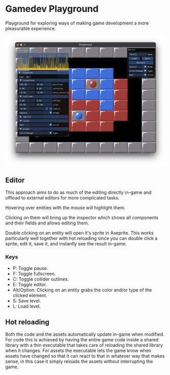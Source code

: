# Gamedev Playground

Playground for exploring ways of making game development a more pleasurable experience.

![Playground screenshot](/screenshot.png)

## Editor
This approach aims to do as much of the editing directly in-game and offload to external editors for more complicated tasks.

Hovering over entities with the mouse will highlight them.

Clicking on them will bring up the inspector which shows all components and their fields and allows editing them.

Double clicking on an entity will open it's sprite in Aseprite. This works particularly well together with hot reloading since you can double click a sprite, edit it, save it, and instantly see the result in-game.

### Keys
* P: Toggle pause.
* F: Toggle fullscreen.
* C: Toggle collider outlines.
* E: Toggle editor.
* Alt/Option: Clicking on an entity grabs the color and/or type of the clicked element.
* S: Save level.
* L: Load level.


## Hot reloading
Both the code and the assets automatically update in-game when modified. For code this is achieved by having the entire game code inside a shared library with a thin executable that takes care of reloading the shared library when it changes. For assets the executable lets the game know when assets have changed so that it can react to that in whatever way that makes sense, in this case it simply reloads the assets without interrupting the game.
